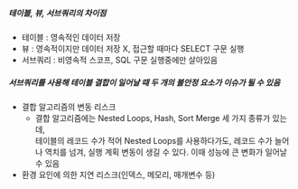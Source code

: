 ##### 테이블, 뷰, 서브쿼리의 차이점
+ 테이블 : 영속적인 데이터 저장
+ 뷰 : 영속적이지만 데이터 저장 X, 접근할 때마다 SELECT 구문 실행
+ 서브쿼리 : 비영속적 스코프, SQL 구문 실행중에만 살아있음

##### 서브쿼리를 사용해 테이블 결합이 일어날 때 두 개의 불안정 요소가 이슈가 될 수 있음
+ 결합 알고리즘의 변동 리스크
  - 결합 알고리즘에는 Nested Loops, Hash, Sort Merge 세 가지 종류가 있는데,  
  테이블의 레코드 수가 적어 Nested Loops를 사용하다가도, 레코드 수가 늘어나 역치를 넘겨, 실행 계획 변동이 생길 수 있다.   이때 성능에 큰 변화가 일어날 수 있음
+ 환경 요인에 의한 지연 리스크(인덱스, 메모리, 매개변수 등)
